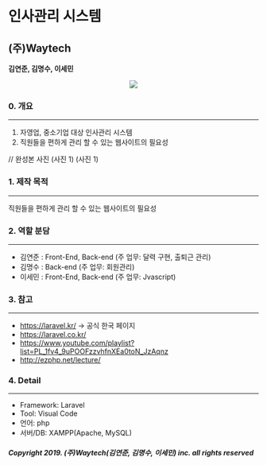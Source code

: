 # 인사관리 시스템
##  (주)Waytech 

__김연준, 김명수, 이세민__

 <p align="center"><img src="http://taking.kr/blog/wp-content/uploads/2014/08/laravel.png"></p>

### 0. 개요
------------------------------
1. 자영업, 중소기업 대상 인사관리 시스템
2. 직원들을 편하게 관리 할 수 있는 웹사이트의 필요성

// 완성본 사진
(사진 1)
(사진 1)

### 1. 제작 목적
------------------------------
직원들을 편하게 관리 할 수 있는 웹사이트의 필요성

### 2. 역할 분담
------------------------------
 * 김연준 : Front-End, Back-end (주 업무: 달력 구현, 출퇴근 관리)
 * 김명수 : Back-end (주 업무: 회원관리)
 * 이세민 : Front-End, Back-end (주 업무: Jvascript)

### 3. 참고
------------------------------
 * https://laravel.kr/                                -> 공식 한국 페이지
 * https://laravel.co.kr/
 * https://www.youtube.com/playlist?list=PL_1fv4_9uPOOFzzvhfnXEa0toN_JzAqnz
 * http://ezphp.net/lecture/
 
### 4. Detail
------------------------------
 * Framework: Laravel
 * Tool: Visual Code
 * 언어: php
 * 서버/DB: XAMPP(Apache, MySQL)

##### Copyright 2019. (주)Waytech(김연준, 김명수, 이세민) inc. all rights reserved
